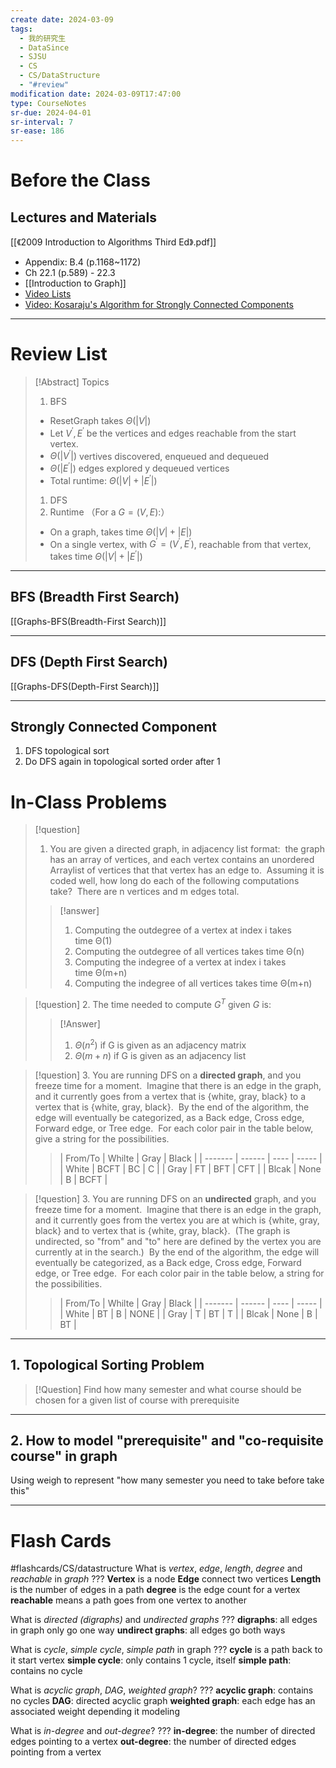 ```yaml
---
create date: 2024-03-09
tags:
  - 我的研究生
  - DataSince
  - SJSU
  - CS
  - CS/DataStructure
  - "#review"
modification date: 2024-03-09T17:47:00
type: CourseNotes
sr-due: 2024-04-01
sr-interval: 7
sr-ease: 186
---
```

# Before the Class
## Lectures and Materials
[[《2009 Introduction to Algorithms Third Ed》.pdf]] 
- Appendix: B.4 (p.1168~1172) 
- Ch 22.1 (p.589) - 22.3 
- [[Introduction to Graph]]
- [Video Lists](https://www.youtube.com/playlist?list=PLSVu1-lON6LyvT8iceopuqnmSmPiSA6wX)
- [Video: Kosaraju's Algorithm for Strongly Connected Components](https://www.youtube.com/watch?v=HOOmetF56BI)
---
# Review List
>[!Abstract] Topics
>1. BFS
>	- ResetGraph takes $Θ(|V|)$
>	- Let $V^\prime, E^\prime$ be the vertices and edges reachable from the start vertex.
>	- $Θ(|V^\prime|)$ vertives discovered, enqueued and dequeued
>	- $Θ(|E^\prime|)$ edges explored y dequeued vertices
>	- Total runtime: $Θ(|V|+|E^\prime|)$
>1. DFS
>	1. Runtime （For a $G=(V,E)$:）
>	- On a graph, takes time $Θ(|V|+|E|)$
>	- On a single vertex, with $G^\prime=(V^\prime,E^\prime)$, reachable from that vertex, takes time $Θ(|V|+|E^\prime|)$

---
## BFS (Breadth First Search)
[[Graphs-BFS(Breadth-First Search)]]

---
## DFS (Depth First Search)
[[Graphs-DFS(Depth-First Search)]]

---
## Strongly Connected Component
1. DFS topological sort
2. Do DFS again in topological sorted order after 1
# In-Class Problems
>[!question]
>1. You are given a directed graph, in adjacency list format:  the graph has an array of vertices, and each vertex contains an unordered Arraylist of vertices that that vertex has an edge to.  Assuming it is coded well, how long do each of the following computations take?  There are n vertices and m edges total.
>>[!answer]
>>1. Computing the outdegree of a vertex at index i takes time Θ(1)
>>2. Computing the outdegree of all vertices takes time Θ(n)
>>3. Computing the indegree of a vertex at index i takes time Θ(m+n)
>>4. Computing the indegree of all vertices takes time Θ(m+n)

>[!question]
>2. The time needed to compute $G^T$ given $G$ is:
>>[!Answer]
>>1. $Θ(n^2)$ if G is given as an adjacency matrix
>>2. $Θ(m+n)$ if G is given as an adjacency list

>[!question]
>3. You are running DFS on a **directed graph**, and you freeze time for a moment.  Imagine that there is an edge in the graph, and it currently goes from a vertex that is {white, gray, black} to a vertex that is {white, gray, black}.  By the end of the algorithm, the edge will eventually be categorized, as a Back edge, Cross edge, Forward edge, or Tree edge.  For each color pair in the table below, give a string for the possibilities.
>>| From/To | Whilte | Gray | Black |
| ------- | ------ | ---- | ----- |
| White   | BCFT   | BC   | C     |
| Gray    | FT     | BFT  | CFT   |
| Blcak   | None   | B    | BCFT  |


>[!question]
>3. You are running DFS on an **undirected** graph, and you freeze time for a moment.  Imagine that there is an edge in the graph, and it currently goes from the vertex you are at which is {white, gray, black} and to vertex that is {white, gray, black}.  (The graph is undirected, so "from" and "to" here are defined by the vertex you are currently at in the search.)  By the end of the algorithm, the edge will eventually be categorized, as a Back edge, Cross edge, Forward edge, or Tree edge.  For each color pair in the table below, a string for the possibilities.
>>| From/To | Whilte | Gray | Black |
| ------- | ------ | ---- | ----- |
| White   | BT   | B   | NONE     |
| Gray    | T     | BT  | T   |
| Blcak   | None   | B    | BT  |

---
## 1. Topological Sorting Problem
>[!Question] Find how many semester and what course should be chosen for a given list of course with prerequisite

---
## 2. How to model "prerequisite" and "co-requisite course" in graph
Using weigh to represent "how many semester you need to take before take this"

---
# Flash Cards
#flashcards/CS/datastructure
What is *vertex*, *edge*, *length*, *degree* and *reachable* in *graph*
???
**Vertex** is a node
**Edge** connect two vertices
**Length** is the number of edges in a path
**degree** is the edge count for a vertex
**reachable** means a path goes from one vertex to another
<!--SR:!2024-09-18,1,250-->

What is *directed (digraphs)* and *undirected graphs*
???
**digraphs**: all edges in graph only go one way
**undirect graphs**: all edges go both ways
<!--SR:!2024-07-14,89,290-->

What is *cycle*, *simple cycle*, *simple path* in graph
???
**cycle** is a path back to it start vertex
**simple cycle**:  only contains 1 cycle, itself
**simple path**: contains no cycle
<!--SR:!2024-07-08,83,270-->

What is *acyclic graph*, *DAG*, *weighted graph*?
???
**acyclic graph**: contains no cycles
**DAG**: directed acyclic graph
**weighted graph**: each edge has an associated weight depending it modeling
<!--SR:!2024-08-18,116,290-->

What is *in-degree* and *out-degree*?
???
**in-degree**: the number of directed edges pointing to a vertex
**out-degree**: the number of directed edges pointing from a vertex
<!--SR:!2024-10-03,16,230-->